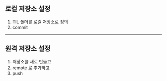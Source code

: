 ## 로컬 저장소 설정

1. TIL 폴더를 로컬 저장소로 정의
2. commit

--------

## 원격 저장소 설정

1. 저장소를 새로 만들고
2. remote 로 추가하고
3. push